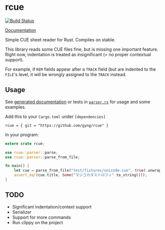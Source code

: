 # rcue

[![Build Status](https://travis-ci.org/gyng/rcue.svg?branch=master)](https://travis-ci.org/gyng/rcue)

[Documentation](https://gyng.github.io/rcue)

Simple CUE sheet reader for Rust. Compiles on stable.

This library reads some CUE files fine, but is missing one important feature. Right now, indentation is treated as insignificant (= no proper contextual support).

For example, if `REM` fields appear after a `TRACK` field (but are indented to the `FILE`'s level, it will be wrongly assigned to the `TRACK` instead.

## Usage

See [generated documentation](https://gyng.github.io/rcue) or tests in [`parser.rs`](src/parser.rs) for usage and some examples.

Add this to your `Cargo.toml` under `[dependencies]`

```
rcue = { git = "https://github.com/gyng/rcue" }
```

In your program:

```rust
extern crate rcue;

use rcue::parser::parse;
use rcue::parser::parse_from_file;

fn main() {
    let cue = parse_from_file("test/fixtures/unicode.cue", true).unwrap();
    assert_eq!(cue.title, Some("マジコカタストロフィ".to_string()));
}
```

## TODO

* Significant indentation/context support
* Serializer
* Support for more commands
* Run clippy on the project
